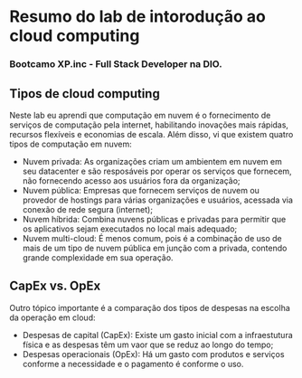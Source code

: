 # Resumo do lab de intorodução ao cloud computing
### Bootcamo XP.inc - Full Stack Developer na DIO.

## Tipos de cloud computing
Neste lab eu aprendi que computação em nuvem é o fornecimento de serviços de computação pela internet, habilitando inovações mais rápidas, recursos flexíveis e economias de escala.
Além disso, vi que existem quatro tipos de computação em nuvem:
- Nuvem privada: As organizações criam um ambientem em nuvem em seu datacenter e são resposáveis por operar os serviços que fornecem, não fornecendo acesso aos usuários fora da organização;
- Nuvem pública: Empresas que fornecem serviços de nuvem ou provedor de hostings para várias organizações e usuários, acessada via conexão de rede segura (internet);
- Nuvem híbrida: Combina nuvens públicas e privadas para permitir que os aplicativos sejam executados no local mais adequado;
- Nuvem multi-cloud: É menos comum, pois é a combinação de uso de mais de um tipo de nuvem pública em junção com a privada, contendo grande complexidade em sua operação.

## CapEx vs. OpEx
Outro tópico importante é a comparação dos tipos de despesas na escolha da operação em cloud:
- Despesas de capital (CapEx): Existe um gasto inicial com a infraestutura física e as despesas têm um vaor que se reduz ao longo do tempo;
- Despesas operacionais (OpEx): Há um gasto com produtos e serviços conforme a necessidade e o pagamento é conforme o uso.
